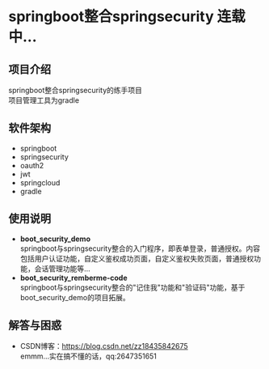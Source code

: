 # springboot整合springsecurity 连载中...
## 项目介绍
springboot整合springsecurity的练手项目     
项目管理工具为gradle
## 软件架构
* springboot
* springsecurity
* oauth2
* jwt
* springcloud
* gradle
## 使用说明
* **boot_security_demo**    
  springboot与springsecurity整合的入门程序，即表单登录，普通授权。内容包括用户认证功能，自定义鉴权成功页面，自定义鉴权失败页面，普通授权功能，会话管理功能等...
* **boot_security_remberme-code**    
  springboot与springsecurity整合的"记住我"功能和"验证码"功能，基于boot_security_demo的项目拓展。
## 解答与困惑
* CSDN博客：<a>https://blog.csdn.net/zz18435842675</a>    
emmm...实在搞不懂的话，qq:2647351651